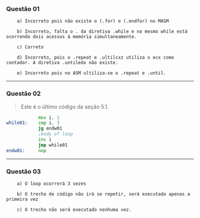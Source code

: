 ### Questão 01

        a) Incorreto pois não existe o (.for) e (.endfor) no MASM

        b) Incorreto, falta o . da diretiva .while e no mesmo while está ocorrendo dois acessos à memória simultaneamente.

        c) Correto

        d) Incorreto, pois o .repeat e .ultilcxz utiliza o ecx como contador. A diretiva .untiledx não existe.

        e) Incorreto pois no ASM ultiliza-se o .repeat e .until.

------
### Questão 02

> Este é o último código da seção 5.1.

```asm
            mov i, 1
while01:    cmp i, 3
            jg endw01
            ;body of loop
            inc i 
            jmp while01
endw01:     nop
```
------
### Questão 03


        a) O loop ocorrerá 3 vezes

        b) O trecho de código não irá se repetir, será executado apenas a primeira vez

        c) O trecho não será executado nenhuma vez.

